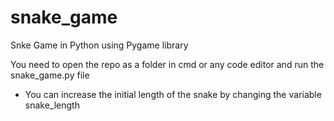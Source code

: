 # snake_game
 Snke Game in Python using Pygame library

You need to open the repo as a folder in cmd or any code editor and run the snake_game.py file

- You can increase the initial length of the snake by changing the variable snake_length
